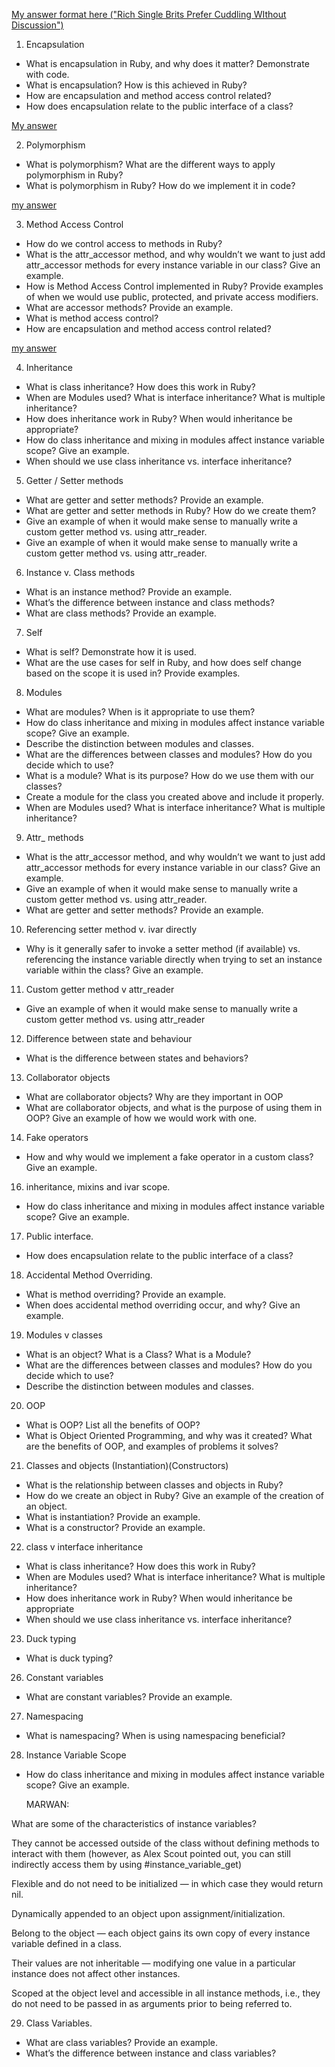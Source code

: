 [My answer format here ("Rich Single Brits Prefer Cuddling WIthout Discussion")](https://github.com/SandyRodger/RB120_OOP/blob/main/07_assessment_prep/07_interview_concept_questions_and_answers/technique.md)
1. Encapsulation
  - What is encapsulation in Ruby, and why does it matter? Demonstrate with code.
  - What is encapsulation? How is this achieved in Ruby?
  - How are encapsulation and method access control related?
  - How does encapsulation relate to the public interface of a class?
 
[My answer](https://github.com/SandyRodger/RB120_OOP/blob/main/07_assessment_prep/07_interview_concept_questions_and_answers/01_encapsulation.md)

2. Polymorphism
  - What is polymorphism? What are the different ways to apply polymorphism in Ruby?
  - What is polymorphism in Ruby? How do we implement it in code?
  
  [my answer](https://github.com/SandyRodger/RB120_OOP/blob/main/07_assessment_prep/07_interview_concept_questions_and_answers/02_polymorphism.md)
  
3. Method Access Control
  - How do we control access to methods in Ruby?
  - What is the attr_accessor method, and why wouldn’t we want to just add attr_accessor methods for every instance variable in our class? Give an example.
  - How is Method Access Control implemented in Ruby? Provide examples of when we would use public, protected, and private access modifiers.
  - What are accessor methods? Provide an example.
  - What is method access control?
  - How are encapsulation and method access control related?

[my answer](https://github.com/SandyRodger/RB120_OOP/blob/main/07_assessment_prep/07_interview_concept_questions_and_answers/03_method_access_control.md)

4. Inheritance
  - What is class inheritance? How does this work in Ruby?
  - When are Modules used? What is interface inheritance? What is multiple inheritance?
  - How does inheritance work in Ruby? When would inheritance be appropriate?
  - How do class inheritance and mixing in modules affect instance variable scope? Give an example.
  - When should we use class inheritance vs. interface inheritance?
5. Getter / Setter methods
  - What are getter and setter methods? Provide an example.
  - What are getter and setter methods in Ruby? How do we create them?
  - Give an example of when it would make sense to manually write a custom getter method vs. using attr_reader.
  - Give an example of when it would make sense to manually write a custom getter method vs. using attr_reader.
6. Instance v. Class methods
  - What is an instance method? Provide an example.
  - What’s the difference between instance and class methods?
  - What are class methods? Provide an example.
7. Self
  - What is self? Demonstrate how it is used.
  - What are the use cases for self in Ruby, and how does self change based on the scope it is used in? Provide examples.
8. Modules
  - What are modules? When is it appropriate to use them?
  - How do class inheritance and mixing in modules affect instance variable scope? Give an example.
  - Describe the distinction between modules and classes.
  - What are the differences between classes and modules? How do you decide which to use?
  - What is a module? What is its purpose? How do we use them with our classes?
  - Create a module for the class you created above and include it properly.
  - When are Modules used? What is interface inheritance? What is multiple inheritance?
9. Attr_ methods
  - What is the attr_accessor method, and why wouldn’t we want to just add attr_accessor methods for every instance variable in our class? Give an example.
  - Give an example of when it would make sense to manually write a custom getter method vs. using attr_reader.
  - What are getter and setter methods? Provide an example.
10. Referencing setter method v. ivar directly
  - Why is it generally safer to invoke a setter method (if available) vs. referencing the instance variable directly when trying to set an instance variable within the class? Give an example.
11. Custom getter method v attr_reader
  - Give an example of when it would make sense to manually write a custom getter method vs. using attr_reader
12. Difference between state and behaviour 
  - What is the difference between states and behaviors?
13. Collaborator objects
  - What are collaborator objects? Why are they important in OOP
  - What are collaborator objects, and what is the purpose of using them in OOP? Give an example of how we would work with one.
14. Fake operators
  - How and why would we implement a fake operator in a custom class? Give an example.
16. inheritance, mixins and ivar scope.
  - How do class inheritance and mixing in modules affect instance variable scope? Give an example.
17. Public interface.
  - How does encapsulation relate to the public interface of a class?
18. Accidental Method Overriding.
  - What is method overriding? Provide an example.
  - When does accidental method overriding occur, and why? Give an example.
19. Modules v classes
  - What is an object? What is a Class? What is a Module?
  - What are the differences between classes and modules? How do you decide which to use?
  - Describe the distinction between modules and classes.
20. OOP
  - What is OOP? List all the benefits of OOP?
  - What is Object Oriented Programming, and why was it created? What are the benefits of OOP, and examples of problems it solves?
21. Classes and objects (Instantiation)(Constructors)
  - What is the relationship between classes and objects in Ruby?
  - How do we create an object in Ruby? Give an example of the creation of an object.
  - What is instantiation? Provide an example.
  - What is a constructor? Provide an example.
22. class v interface inheritance
  - What is class inheritance? How does this work in Ruby?
  - When are Modules used? What is interface inheritance? What is multiple inheritance?
  - How does inheritance work in Ruby? When would inheritance be appropriate
  - When should we use class inheritance vs. interface inheritance?
23. Duck typing
  - What is duck typing?
26. Constant variables
  - What are constant variables? Provide an example.
27. Namespacing
  - What is namespacing? When is using namespacing beneficial?
28. Instance Variable Scope
  - How do class inheritance and mixing in modules affect instance variable scope? Give an example.

	MARWAN:
	
What are some of the characteristics of instance variables?
 
They cannot be accessed outside of the class without defining methods to interact with them (however, as Alex Scout pointed out, you can still indirectly access them by using #instance_variable_get)

Flexible and do not need to be initialized — in which case they would return nil.

Dynamically appended to an object upon assignment/initialization.

Belong to the object — each object gains its own copy of every instance variable defined in a class.

Their values are not inheritable — modifying one value in a particular instance does not affect other instances.

Scoped at the object level and accessible in all instance methods, i.e., they do not need to be passed in as arguments prior to being referred to.

29. Class Variables. 
  - What are class variables? Provide an example.
  - What’s the difference between instance and class variables?
